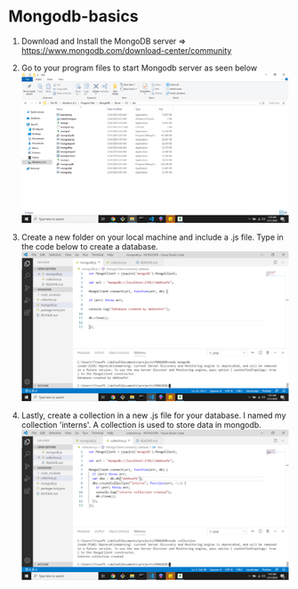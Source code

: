 # Mongodb-basics

1) Download and Install the MongoDB server => https://www.mongodb.com/download-center/community

2) Go to your program files to start Mongodb server as seen below
![Mongo.exe and Mongod.exe](https://github.com/debbsefe/mongodb-basics/blob/media/mongodb_files.png?raw=true)

3) Create a new folder on your local machine and include a .js file. Type in the code below to create a database. 
![Create database](https://github.com/debbsefe/mongodb-basics/blob/media/database.png?raw=true)

4) Lastly, create a collection in a new .js file for your database. I named my collection 'interns'. A collection is used to store data in mongodb.
![Collections](https://github.com/debbsefe/mongodb-basics/blob/media/interns_created.png?raw=true)

